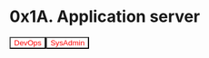 # 0x1A. Application server
<div style="display:flex"><button style="color:red; background: white">DevOps</buttom>
<button style="background: white; color:red">SysAdmin</button></div>
